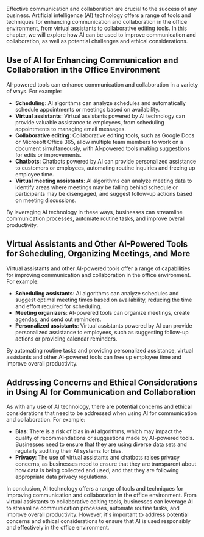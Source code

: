 
Effective communication and collaboration are crucial to the success of any business. Artificial intelligence (AI) technology offers a range of tools and techniques for enhancing communication and collaboration in the office environment, from virtual assistants to collaborative editing tools. In this chapter, we will explore how AI can be used to improve communication and collaboration, as well as potential challenges and ethical considerations.

Use of AI for Enhancing Communication and Collaboration in the Office Environment
---------------------------------------------------------------------------------

AI-powered tools can enhance communication and collaboration in a variety of ways. For example:

* **Scheduling**: AI algorithms can analyze schedules and automatically schedule appointments or meetings based on availability.
* **Virtual assistants**: Virtual assistants powered by AI technology can provide valuable assistance to employees, from scheduling appointments to managing email messages.
* **Collaborative editing**: Collaborative editing tools, such as Google Docs or Microsoft Office 365, allow multiple team members to work on a document simultaneously, with AI-powered tools making suggestions for edits or improvements.
* **Chatbots**: Chatbots powered by AI can provide personalized assistance to customers or employees, automating routine inquiries and freeing up employee time.
* **Virtual meeting assistants**: AI algorithms can analyze meeting data to identify areas where meetings may be falling behind schedule or participants may be disengaged, and suggest follow-up actions based on meeting discussions.

By leveraging AI technology in these ways, businesses can streamline communication processes, automate routine tasks, and improve overall productivity.

Virtual Assistants and Other AI-Powered Tools for Scheduling, Organizing Meetings, and More
-------------------------------------------------------------------------------------------

Virtual assistants and other AI-powered tools offer a range of capabilities for improving communication and collaboration in the office environment. For example:

* **Scheduling assistants**: AI algorithms can analyze schedules and suggest optimal meeting times based on availability, reducing the time and effort required for scheduling.
* **Meeting organizers**: AI-powered tools can organize meetings, create agendas, and send out reminders.
* **Personalized assistants**: Virtual assistants powered by AI can provide personalized assistance to employees, such as suggesting follow-up actions or providing calendar reminders.

By automating routine tasks and providing personalized assistance, virtual assistants and other AI-powered tools can free up employee time and improve overall productivity.

Addressing Concerns and Ethical Considerations in Using AI for Communication and Collaboration
----------------------------------------------------------------------------------------------

As with any use of AI technology, there are potential concerns and ethical considerations that need to be addressed when using AI for communication and collaboration. For example:

* **Bias**: There is a risk of bias in AI algorithms, which may impact the quality of recommendations or suggestions made by AI-powered tools. Businesses need to ensure that they are using diverse data sets and regularly auditing their AI systems for bias.
* **Privacy**: The use of virtual assistants and chatbots raises privacy concerns, as businesses need to ensure that they are transparent about how data is being collected and used, and that they are following appropriate data privacy regulations.

In conclusion, AI technology offers a range of tools and techniques for improving communication and collaboration in the office environment. From virtual assistants to collaborative editing tools, businesses can leverage AI to streamline communication processes, automate routine tasks, and improve overall productivity. However, it's important to address potential concerns and ethical considerations to ensure that AI is used responsibly and effectively in the office environment.

